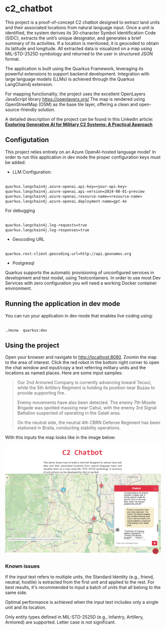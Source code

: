 # c2_chatbot

  
  

This project is a proof-of-concept C2 chatbot designed to extract land units and their associated locations from natural language input. Once a unit is identified, the system derives its 30-character Symbol Identification Code (SIDC), extracts the unit’s unique designator, and generates a brief summary of its activities. If a location is mentioned, it is geocoded to obtain its latitude and longitude. All extracted data is visualized on a map using MIL-STD-2525D symbology and returned to the user in structured JSON format.

  

The application is built using the Quarkus Framework, leveraging its powerful extensions to support backend development. Integration with large language models (LLMs) is achieved through the Quarkus LangChain4j extension.

  

  

For mapping functionality, the project uses the excellent OpenLayers JavaScript library <https://openlayers.org/> The map is rendered using OpenStreetMap (OSM) as the base tile layer, offering a clean and open-source-friendly solution.

  A detailed description of the project can be found in this Linkedin article: **[Exploring Generative AI for Military C2 Systems: A Practical Approach](https://www.linkedin.com/pulse/exploring-generative-ai-military-c2-systems-practical-traian-nicula-idf0f)**

  

## Configutation

  

  

This project relies entirely on an Azure OpenAI-hosted language model’ In order to run this application in dev mode the proper configuration keys must be added:

  

- LLM Configuration:

```shell script

quarkus.langchain4j.azure-openai.api-key=<your-api-key>
quarkus.langchain4j.azure-openai.api-version=2024-08-01-preview
quarkus.langchain4j.azure-openai.resource-name=<resource-name>
quarkus.langchain4j.azure-openai.deployment-name=gpt-4o

```

  

For debugging

```shell script

quarkus.langchain4j.log-requests=true
quarkus.langchain4j.log-responses=true

```

  

- Geocoding URL

```shell script

quarkus.rest-client.geocoding.url=http://api.geonames.org

```

  

- Postgresql

  

Quarkus supports the automatic provisioning of unconfigured services in development and test model, using Testcontainers. In order to use most Dev Services with zero configuration you will need a working Docker container environment.
 
  

## Running the application in dev mode

You can run your application in dev mode that enables live coding using:
  

```shell script

./mvnw  quarkus:dev

```
 

## Using the project

Open your browser and navigate to <http://localhost:8080>. Zoomin the map to the area of interest. Click the red robot in the bottom right corner to open the chat window and input/copy a text referring military units and the locations as named places.
Here are some input samples:

> Our 2nd Armored Company is currently advancing toward Tecuci, while the 5th Artillery Regiment is holding its position near Buzau to provide supporting fire. 
> 
> Enemy movements have also been detected. The enemy 7th Missile Brigade was spotted massing near Cahul, with the enemy 3rd Signal Battalion suspected of operating in the Galati area.
> 
> On the neutral side, the neutral 4th CBRN Defense Regiment has been stationed in Braila, conducting stability operations.

With this inputs the map looks like in the image below:

![C2 Chatbot](files/c2_chatbot.png)


### Known issues

If the input text refers to multiple units, the Standard Identity (e.g., friend, neutral, hostile) is extracted from the first unit and applied to the rest. For best results, it's recommended to input a batch of units that all belong to the same side.

Optimal performance is achieved when the input text includes only a single unit and its location.

Only entity types defined in MIL-STD-2525D (e.g., Infantry, Artillery, Armored) are supported. Letter case is not significant.
